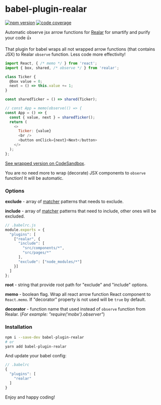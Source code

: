 # babel-plugin-realar

[![npm version](https://img.shields.io/npm/v/babel-plugin-realar?style=flat-square)](https://www.npmjs.com/package/babel-plugin-realar) [![code coverage](https://img.shields.io/coveralls/github/betula/babel-plugin-realar?style=flat-square)](https://coveralls.io/github/betula/babel-plugin-realar)

Automatic observe jsx arrow functions for [Realar](https://github.com/betula/realar) for smartify and purify your code :+1:

That plugin for babel wraps all not wrapped arrow functions (that contains JSX) to Realar `observe` function. Less code more effectivity!

```javascript
import React, { /* memo */ } from 'react';
import { box, shared, /* observe */ } from 'realar';

class Ticker {
  @box value = 0;
  next = () => this.value += 1;
}

const sharedTicker = () => shared(Ticker);

// const App = memo(observe(() => {
const App = () => {
  const { value, next } = sharedTicker();
  return (
    <>
      Ticker: {value}
      <br />
      <button onClick={next}>Next</button>
    </>
  );
};
```

[See wrapped version on CodeSandbox](https://codesandbox.io/s/realar-jsx-observe-example-5f2k2?file=/src/App.tsx).

You are no need more to wrap (decorate) JSX components to `observe` function! It will be automatic.

### Options

**exclude** - array of [matcher](https://www.npmjs.com/package/matcher) patterns that needs to exclude.

**include** - array of [matcher](https://www.npmjs.com/package/matcher) patterns that need to include, other ones will be excluded.

```javascript
// .babelrc.js
module.exports = {
  "plugins": [
    ["realar", {
      "include": [
        "src/components/*",
        "src/pages/*"
      ],
      "exclude": ["node_modules/*"]
    }]
  ]
};
```

**root** - string that provide root path for "exclude" and "include" options.

**memo** - boolean flag. Wrap all react arrow function React component to `React.memo`. If "decorator" property is not used will be `true` by default.

**decorator** - function name that used instead of `observe` function from Realar. (_For example: "require('mobx').observer"_)

### Installation

```bash
npm i --save-dev babel-plugin-realar
# or
yarn add babel-plugin-realar
```

And update your babel config:

```javascript
// .babelrc
{
  "plugins": [
    "realar"
  ]
}
```

Enjoy and happy coding!
